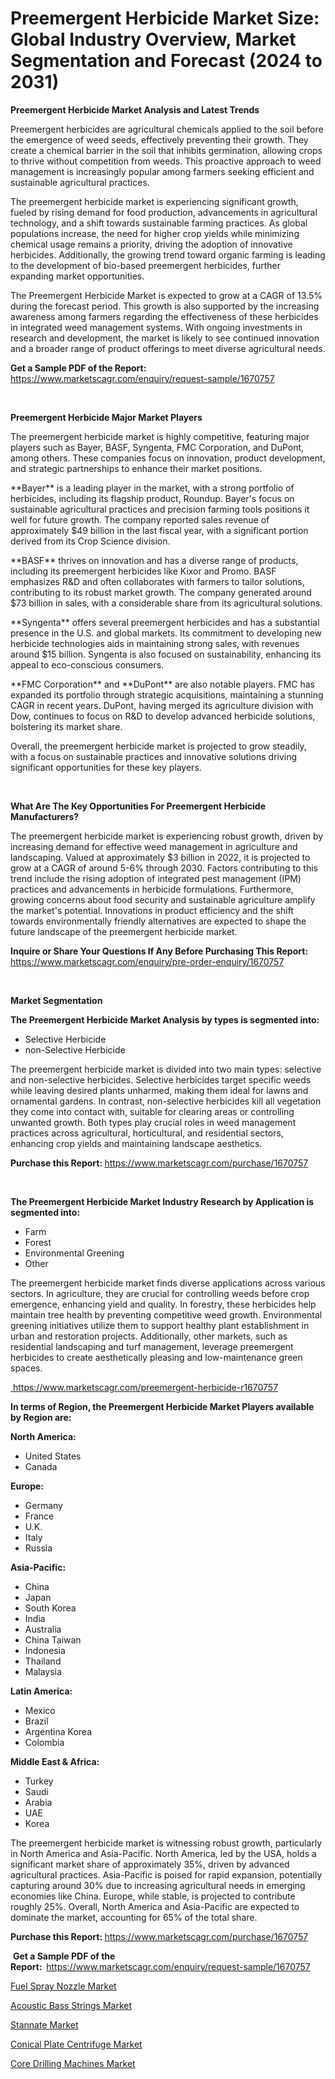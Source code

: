 <p><h1>Preemergent Herbicide Market Size: Global Industry Overview, Market Segmentation and Forecast (2024 to 2031)</h1></p><p><strong>Preemergent Herbicide Market Analysis and Latest Trends</strong></p>
<p><p>Preemergent herbicides are agricultural chemicals applied to the soil before the emergence of weed seeds, effectively preventing their growth. They create a chemical barrier in the soil that inhibits germination, allowing crops to thrive without competition from weeds. This proactive approach to weed management is increasingly popular among farmers seeking efficient and sustainable agricultural practices.</p><p>The preemergent herbicide market is experiencing significant growth, fueled by rising demand for food production, advancements in agricultural technology, and a shift towards sustainable farming practices. As global populations increase, the need for higher crop yields while minimizing chemical usage remains a priority, driving the adoption of innovative herbicides. Additionally, the growing trend toward organic farming is leading to the development of bio-based preemergent herbicides, further expanding market opportunities.</p><p>The Preemergent Herbicide Market is expected to grow at a CAGR of 13.5% during the forecast period. This growth is also supported by the increasing awareness among farmers regarding the effectiveness of these herbicides in integrated weed management systems. With ongoing investments in research and development, the market is likely to see continued innovation and a broader range of product offerings to meet diverse agricultural needs.</p></p>
<p><strong>Get a Sample PDF of the Report:&nbsp;</strong> <a href="https://www.marketscagr.com/enquiry/request-sample/1670757?utm_campaign=1261&utm_medium=2&utm_source=Github&utm_content=ia&utm_term=09102024&utm_id=preemergent-herbicide">https://www.marketscagr.com/enquiry/request-sample/1670757</a></p>
<p>&nbsp;</p>
<p><strong>Preemergent Herbicide Major Market Players</strong></p>
<p><p>The preemergent herbicide market is highly competitive, featuring major players such as Bayer, BASF, Syngenta, FMC Corporation, and DuPont, among others. These companies focus on innovation, product development, and strategic partnerships to enhance their market positions.</p><p>**Bayer** is a leading player in the market, with a strong portfolio of herbicides, including its flagship product, Roundup. Bayer's focus on sustainable agricultural practices and precision farming tools positions it well for future growth. The company reported sales revenue of approximately $49 billion in the last fiscal year, with a significant portion derived from its Crop Science division.</p><p>**BASF** thrives on innovation and has a diverse range of products, including its preemergent herbicides like Kixor and Promo. BASF emphasizes R&D and often collaborates with farmers to tailor solutions, contributing to its robust market growth. The company generated around $73 billion in sales, with a considerable share from its agricultural solutions.</p><p>**Syngenta** offers several preemergent herbicides and has a substantial presence in the U.S. and global markets. Its commitment to developing new herbicide technologies aids in maintaining strong sales, with revenues around $15 billion. Syngenta is also focused on sustainability, enhancing its appeal to eco-conscious consumers.</p><p>**FMC Corporation** and **DuPont** are also notable players. FMC has expanded its portfolio through strategic acquisitions, maintaining a stunning CAGR in recent years. DuPont, having merged its agriculture division with Dow, continues to focus on R&D to develop advanced herbicide solutions, bolstering its market share.</p><p>Overall, the preemergent herbicide market is projected to grow steadily, with a focus on sustainable practices and innovative solutions driving significant opportunities for these key players.</p></p>
<p>&nbsp;</p>
<p><strong>What Are The Key Opportunities For Preemergent Herbicide Manufacturers?</strong></p>
<p><p>The preemergent herbicide market is experiencing robust growth, driven by increasing demand for effective weed management in agriculture and landscaping. Valued at approximately $3 billion in 2022, it is projected to grow at a CAGR of around 5-6% through 2030. Factors contributing to this trend include the rising adoption of integrated pest management (IPM) practices and advancements in herbicide formulations. Furthermore, growing concerns about food security and sustainable agriculture amplify the market's potential. Innovations in product efficiency and the shift towards environmentally friendly alternatives are expected to shape the future landscape of the preemergent herbicide market.</p></p>
<p><strong>Inquire or Share Your Questions If Any Before Purchasing This Report:</strong> <a href="https://www.marketscagr.com/enquiry/pre-order-enquiry/1670757?utm_campaign=1261&utm_medium=2&utm_source=Github&utm_content=ia&utm_term=09102024&utm_id=preemergent-herbicide">https://www.marketscagr.com/enquiry/pre-order-enquiry/1670757</a></p>
<p>&nbsp;</p>
<p><strong>Market Segmentation</strong></p>
<p><strong>The Preemergent Herbicide Market Analysis by types is segmented into:</strong></p>
<p><ul><li>Selective Herbicide</li><li>non-Selective Herbicide</li></ul></p>
<p><p>The preemergent herbicide market is divided into two main types: selective and non-selective herbicides. Selective herbicides target specific weeds while leaving desired plants unharmed, making them ideal for lawns and ornamental gardens. In contrast, non-selective herbicides kill all vegetation they come into contact with, suitable for clearing areas or controlling unwanted growth. Both types play crucial roles in weed management practices across agricultural, horticultural, and residential sectors, enhancing crop yields and maintaining landscape aesthetics.</p></p>
<p><strong>Purchase this Report:&nbsp;</strong><a href="https://www.marketscagr.com/purchase/1670757?utm_campaign=1261&utm_medium=2&utm_source=Github&utm_content=ia&utm_term=09102024&utm_id=preemergent-herbicide">https://www.marketscagr.com/purchase/1670757</a></p>
<p>&nbsp;</p>
<p><strong>The Preemergent Herbicide Market Industry Research by Application is segmented into:</strong></p>
<p><ul><li>Farm</li><li>Forest</li><li>Environmental Greening</li><li>Other</li></ul></p>
<p><p>The preemergent herbicide market finds diverse applications across various sectors. In agriculture, they are crucial for controlling weeds before crop emergence, enhancing yield and quality. In forestry, these herbicides help maintain tree health by preventing competitive weed growth. Environmental greening initiatives utilize them to support healthy plant establishment in urban and restoration projects. Additionally, other markets, such as residential landscaping and turf management, leverage preemergent herbicides to create aesthetically pleasing and low-maintenance green spaces.</p></p>
<p><a href="https://www.marketscagr.com/preemergent-herbicide-r1670757?utm_campaign=1261&utm_medium=2&utm_source=Github&utm_content=ia&utm_term=09102024&utm_id=preemergent-herbicide">&nbsp;https://www.marketscagr.com/preemergent-herbicide-r1670757</a></p>
<p><strong>In terms of Region, the Preemergent Herbicide Market Players available by Region are:</strong></p>
<p>
    <p> <strong> North America: </strong>
        <ul>
            <li>United States</li>
            <li>Canada</li>
        </ul>
        </p> 
    <p> <strong> Europe: </strong>
        <ul>
            <li>Germany</li>
            <li>France</li>
            <li>U.K.</li>
            <li>Italy</li>
            <li>Russia</li>
        </ul>
        </p> 
    <p> <strong> Asia-Pacific: </strong>
        <ul>
            <li>China</li>
            <li>Japan</li>
            <li>South Korea</li>
            <li>India</li>
            <li>Australia</li>
            <li>China Taiwan</li>
            <li>Indonesia</li>
            <li>Thailand</li>
            <li>Malaysia</li>
        </ul>
        </p> 
    <p> <strong> Latin America: </strong>
        <ul>
            <li>Mexico</li>
            <li>Brazil</li>
            <li>Argentina Korea</li>
            <li>Colombia</li>
        </ul>
        </p> 
    <p> <strong> Middle East & Africa: </strong>
        <ul>
            <li>Turkey</li>
            <li>Saudi</li>
            <li>Arabia</li>
            <li>UAE</li>
            <li>Korea</li>
        </ul>
    </p>
    </p>
<p><p>The preemergent herbicide market is witnessing robust growth, particularly in North America and Asia-Pacific. North America, led by the USA, holds a significant market share of approximately 35%, driven by advanced agricultural practices. Asia-Pacific is poised for rapid expansion, potentially capturing around 30% due to increasing agricultural needs in emerging economies like China. Europe, while stable, is projected to contribute roughly 25%. Overall, North America and Asia-Pacific are expected to dominate the market, accounting for 65% of the total share.</p></p>
<p><strong>Purchase this Report: </strong><a href="https://www.marketscagr.com/purchase/1670757?utm_campaign=1261&utm_medium=2&utm_source=Github&utm_content=ia&utm_term=09102024&utm_id=preemergent-herbicide">https://www.marketscagr.com/purchase/1670757</a></p>
<p>&nbsp;<strong>Get a Sample PDF of the Report:&nbsp;&nbsp;</strong><a href="https://www.marketscagr.com/enquiry/request-sample/1670757?utm_campaign=1261&utm_medium=2&utm_source=Github&utm_content=ia&utm_term=09102024&utm_id=preemergent-herbicide">https://www.marketscagr.com/enquiry/request-sample/1670757</a></p>
<p><strong></strong></p>
<p><p><a href="https://www.linkedin.com/pulse/fuel-spray-nozzle-market-share-new-trends-analysis-its-pe5yf?utm_campaign=1261&utm_medium=2&utm_source=Github&utm_content=ia&utm_term=09102024&utm_id=preemergent-herbicide">Fuel Spray Nozzle Market</a></p><p><a href="https://www.linkedin.com/pulse/strategic-market-insights-global-acoustic-bass-strings-2024-rto2e?utm_campaign=1261&utm_medium=2&utm_source=Github&utm_content=ia&utm_term=09102024&utm_id=preemergent-herbicide">Acoustic Bass Strings Market</a></p><p><a href="https://www.linkedin.com/pulse/stannate-market-maturity-analysis-regional-disparities-growth-hotspots-bjc1e?utm_campaign=1261&utm_medium=2&utm_source=Github&utm_content=ia&utm_term=09102024&utm_id=preemergent-herbicide">Stannate Market</a></p><p><a href="https://www.linkedin.com/pulse/conical-plate-centrifuge-market-evolution-global-trends-regional-dewqe?utm_campaign=1261&utm_medium=2&utm_source=Github&utm_content=ia&utm_term=09102024&utm_id=preemergent-herbicide">Conical Plate Centrifuge Market</a></p><p><a href="https://www.linkedin.com/pulse/emerging-trends-core-drilling-machines-market-global-outlook-yp3xf?utm_campaign=1261&utm_medium=2&utm_source=Github&utm_content=ia&utm_term=09102024&utm_id=preemergent-herbicide">Core Drilling Machines Market</a></p></p>